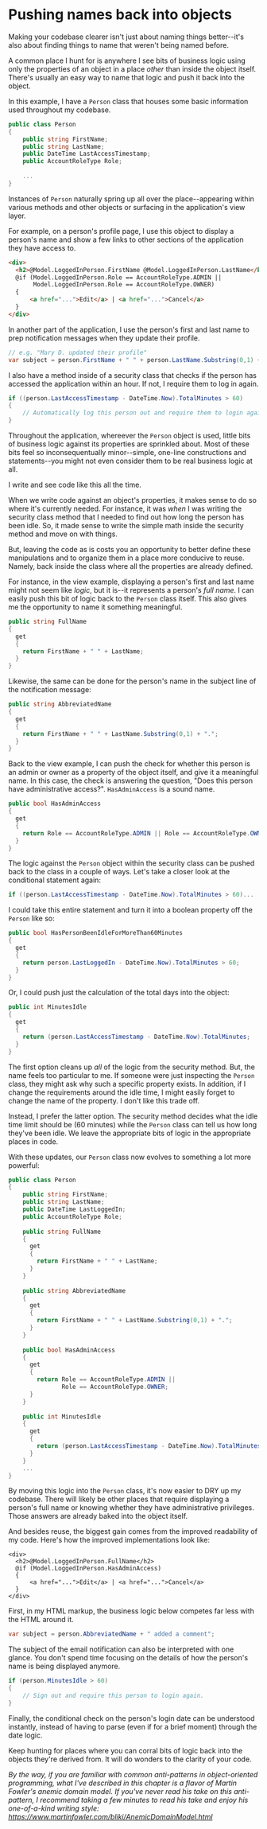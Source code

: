 # Pushing names back into objects

Making your codebase clearer isn't just about naming things better--it's also about finding things to name that weren't being named before. 

A common place I hunt for is anywhere I see bits of business logic using only the properties of an object in a place _other_ than inside the object itself. There's usually an easy way to name that logic and push it back into the object.

In this example, I have a `Person` class that houses some basic information used throughout my codebase.

```C#
public class Person
{
    public string FirstName;
    public string LastName;
    public DateTime LastAccessTimestamp;
    public AccountRoleType Role;
    
    ...
}
```
Instances of `Person` naturally spring up all over the place--appearing within various methods and other objects or surfacing in the application's view layer. 

For example, on a person's profile page, I use this object to display a person's name and show a few links to other sections of the application they have access to.

```HTML
<div>
  <h2>@Model.LoggedInPerson.FirstName @Model.LoggedInPerson.LastName</h2>
  @if (Model.LoggedInPerson.Role == AccountRoleType.ADMIN || 
       Model.LoggedInPerson.Role == AccountRoleType.OWNER)
  {
      <a href="...">Edit</a> | <a href="...">Cancel</a>
  }
</div>
```

In another part of the application, I use the person's first and last name to prep notification messages when they update their profile.

```C#
// e.g. "Mary D. updated their profile"
var subject = person.FirstName + " " + person.LastName.Substring(0,1) + "." + " updated their profile.";
```

I also have a method inside of a security class that checks if the person has accessed the application within an hour. If not, I require them to log in again.

```C#
if ((person.LastAccessTimestamp - DateTime.Now).TotalMinutes > 60)
{
    // Automatically log this person out and require them to login again.
}
```

Throughout the application, whereever the `Person` object is used, little bits of business logic against its properties are sprinkled about. Most of these bits feel so inconsequentually minor--simple, one-line constructions and statements--you might not even consider them to be real business logic at all.

I write and see code like this all the time. 

When we write code against an object's properties, it makes sense to do so where it's currently needed. For instance, it was _when_ I was writing the security class method that I needed to find out how long the person has been idle. So, it made sense to write the simple math inside the security method and move on with things.

But, leaving the code as is costs you an opportunity to better define these manipulations and to organize them in a place more conducive to reuse. Namely, back inside the class where all the properties are already defined.

For instance, in the view example, displaying a person's first and last name might not seem like _logic_, but it is--it represents a person's _full name_. I can easily push this bit of logic back to the `Person` class itself. This also gives me the opportunity to name it something meaningful. 

```C#
public string FullName
{
  get
  {
    return FirstName + " " + LastName;
  }
}  
```

Likewise, the same can be done for the person's name in the subject line of the notification message:

```C#
public string AbbreviatedName
{
  get
  {
    return FirstName + " " + LastName.Substring(0,1) + ".";
  }
}
```

Back to the view example, I can push the check for whether this person is an admin or owner as a property of the object itself, and give it a meaningful name. In this case, the check is answering the question, "Does this person have administrative access?". `HasAdminAccess` is a sound name.

```C#
public bool HasAdminAccess
{
  get
  {
    return Role == AccountRoleType.ADMIN || Role == AccountRoleType.OWNER;
  }
}   
```
The logic against the `Person` object within the security class can be pushed back to the class in a couple of ways. Let's take a closer look at the conditional statement again:

```C#
if ((person.LastAccessTimestamp - DateTime.Now).TotalMinutes > 60)...
```

I could take this entire statement and turn it into a boolean property off the `Person` like so:

```C#
public bool HasPersonBeenIdleForMoreThan60Minutes
{
  get
  {
    return person.LastLoggedIn - DateTime.Now).TotalMinutes > 60;
  }
}  
```

Or, I could push just the calculation of the total days into the object:

```C#
public int MinutesIdle
{
  get
  {
    return (person.LastAccessTimestamp - DateTime.Now).TotalMinutes;
  }
}  
```
The first option cleans up _all_ of the logic from the security method. But, the name feels too particular to me. If someone were just inspecting the `Person` class, they might ask why such a specific property exists. In addition, if I change the requirements around the idle time, I might easily forget to change the name of the property. I don't like this trade off.

Instead, I prefer the latter option. The security method decides what the idle time limit should be (60 minutes) while the `Person` class can tell us how long they've been idle. We leave the appropriate bits of logic in the appropriate places in code.

With these updates, our `Person` class now evolves to something a lot more powerful:

```C#
public class Person
{
    public string FirstName;
    public string LastName;
    public DateTime LastLoggedIn;
    public AccountRoleType Role;
    
    public string FullName
    {
      get
      {
        return FirstName + " " + LastName;
      }
    }  
    
    public string AbbreviatedName
    {
      get
      {
        return FirstName + " " + LastName.Substring(0,1) + ".";
      }
    } 
    
    public bool HasAdminAccess
    {
      get
      {
        return Role == AccountRoleType.ADMIN || 
               Role == AccountRoleType.OWNER;
      }
    } 
    
    public int MinutesIdle
    {
      get
      {
        return (person.LastAccessTimestamp - DateTime.Now).TotalMinutes;
      }
    } 
    ...
}
```

By moving this logic into the `Person` class, it's now easier to DRY up my codebase. There will likely be other places that require displaying a person's full name or knowing whether they have administrative privileges. Those answers are already baked into the object itself.

And besides reuse, the biggest gain comes from the improved readability of my code. Here's how the improved implementations look like:

```
<div>
  <h2>@Model.LoggedInPerson.FullName</h2>
  @if (Model.LoggedInPerson.HasAdminAccess)
  {
      <a href="...">Edit</a> | <a href="...">Cancel</a>
  }
</div>
```

First, in my HTML markup, the business logic below competes far less with the HTML around it.

```C#
var subject = person.AbbreviatedName + " added a comment";
```

The subject of the email notification can also be interpreted with one glance. You don't spend time focusing on the details of how the person's name is being displayed anymore.

```C#
if (person.MinutesIdle > 60)
{
    // Sign out and require this person to login again.
}
```

Finally, the conditional check on the person's login date can be understood instantly, instead of having to parse (even if for a brief moment) through the date logic.

Keep hunting for places where you can corral bits of logic back into the objects they're derived from. It will do wonders to the clarity of your code.

_By the way, if you are familiar with common anti-patterns in object-oriented programming, what I've described in this chapter is a flavor of Martin Fowler's anemic domain model. If you've never read his take on this anti-pattern, I recommend taking a few minutes to read his take and enjoy his one-of-a-kind writing style: https://www.martinfowler.com/bliki/AnemicDomainModel.html_
